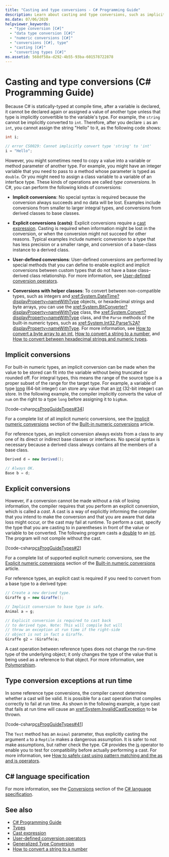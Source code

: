 ```yaml
---
title: "Casting and type conversions - C# Programming Guide"
description: Learn about casting and type conversions, such as implicit, explicit (casts), and user-defined conversions.
ms.date: 07/06/2020
helpviewer_keywords: 
  - "type conversion [C#]"
  - "data type conversion [C#]"
  - "numeric conversions [C#]"
  - "conversions [C#], type"
  - "casting [C#]"
  - "converting types [C#]"
ms.assetid: 568df58a-d292-4b55-93ba-601578722878
---
```


# Casting and type conversions (C# Programming Guide)

Because C# is statically-typed at compile time, after a variable is declared, it cannot be declared again or assigned a value of another type unless that type is implicitly convertible to the variable's type. For example, the `string` cannot be implicitly converted to `int`. Therefore, after you declare `i` as an `int`, you cannot assign the string "Hello" to it, as the following code shows:

```csharp
int i;

// error CS0029: Cannot implicitly convert type 'string' to 'int'
i = "Hello";
```

However, you might sometimes need to copy a value into a variable or method parameter of another type. For example, you might have an integer variable that you need to pass to a method whose parameter is typed as `double`. Or you might need to assign a class variable to a variable of an interface type. These kinds of operations are called *type conversions*. In C#, you can perform the following kinds of conversions:

- **Implicit conversions**: No special syntax is required because the conversion always succeeds and no data will be lost. Examples include conversions from smaller to larger integral types, and conversions from derived classes to base classes.

- **Explicit conversions (casts)**: Explicit conversions require a [cast expression](../../language-reference/operators/type-testing-and-cast.md#cast-expression). Casting is required when information might be lost in the conversion, or when the conversion might not succeed for other reasons. Typical examples include numeric conversion to a type that has less precision or a smaller range, and conversion of a base-class instance to a derived class.

- **User-defined conversions**: User-defined conversions are performed by special methods that you can define to enable explicit and implicit conversions between custom types that do not have a base class–derived class relationship. For more information, see [User-defined conversion operators](../../language-reference/operators/user-defined-conversion-operators.md).

- **Conversions with helper classes**: To convert between non-compatible types, such as integers and <xref:System.DateTime?displayProperty=nameWithType> objects, or hexadecimal strings and byte arrays, you can use the <xref:System.BitConverter?displayProperty=nameWithType> class, the <xref:System.Convert?displayProperty=nameWithType> class, and the `Parse` methods of the built-in numeric types, such as <xref:System.Int32.Parse%2A?displayProperty=nameWithType>. For more information, see [How to convert a byte array to an int](./how-to-convert-a-byte-array-to-an-int.md), [How to convert a string to a number](./how-to-convert-a-string-to-a-number.md), and [How to convert between hexadecimal strings and numeric types](./how-to-convert-between-hexadecimal-strings-and-numeric-types.md).

## Implicit conversions

For built-in numeric types, an implicit conversion can be made when the value to be stored can fit into the variable without being truncated or rounded off. For integral types, this means the range of the source type is a proper subset of the range for the target type. For example, a variable of type [long](../../language-reference/builtin-types/integral-numeric-types.md) (64-bit integer) can store any value that an [int](../../language-reference/builtin-types/integral-numeric-types.md) (32-bit integer) can store. In the following example, the compiler implicitly converts the value of `num` on the right to a type `long` before assigning it to `bigNum`.

[!code-csharp[csProgGuideTypes#34](~/samples/snippets/csharp/VS_Snippets_VBCSharp/CsProgGuideTypes/CS/Class1.cs#34)]

For a complete list of all implicit numeric conversions, see the [Implicit numeric conversions](../../language-reference/builtin-types/numeric-conversions.md#implicit-numeric-conversions) section of the [Built-in numeric conversions](../../language-reference/builtin-types/numeric-conversions.md) article.

For reference types, an implicit conversion always exists from a class to any one of its direct or indirect base classes or interfaces. No special syntax is necessary because a derived class always contains all the members of a base class.

```csharp
Derived d = new Derived();

// Always OK.
Base b = d;
```

## Explicit conversions

However, if a conversion cannot be made without a risk of losing information, the compiler requires that you perform an explicit conversion, which is called a *cast*. A cast is a way of explicitly informing the compiler that you intend to make the conversion and that you are aware that data loss might occur, or the cast may fail at runtime. To perform a cast, specify the type that you are casting to in parentheses in front of the value or variable to be converted. The following program casts a [double](../../language-reference/builtin-types/floating-point-numeric-types.md) to an [int](../../language-reference/builtin-types/integral-numeric-types.md). The program will not compile without the cast.

[!code-csharp[csProgGuideTypes#2](~/samples/snippets/csharp/VS_Snippets_VBCSharp/CsProgGuideTypes/CS/Class1.cs#2)]

For a complete list of supported explicit numeric conversions, see the [Explicit numeric conversions](../../language-reference/builtin-types/numeric-conversions.md#explicit-numeric-conversions) section of the [Built-in numeric conversions](../../language-reference/builtin-types/numeric-conversions.md) article.

For reference types, an explicit cast is required if you need to convert from a base type to a derived type:

```csharp
// Create a new derived type.
Giraffe g = new Giraffe();

// Implicit conversion to base type is safe.
Animal a = g;

// Explicit conversion is required to cast back
// to derived type. Note: This will compile but will
// throw an exception at run time if the right-side
// object is not in fact a Giraffe.
Giraffe g2 = (Giraffe)a;
```

A cast operation between reference types does not change the run-time type of the underlying object; it only changes the type of the value that is being used as a reference to that object. For more information, see [Polymorphism](../classes-and-structs/polymorphism.md).

## Type conversion exceptions at run time

In some reference type conversions, the compiler cannot determine whether a cast will be valid. It is possible for a cast operation that compiles correctly to fail at run time. As shown in the following example, a type cast that fails at run time will cause an <xref:System.InvalidCastException> to be thrown.

[!code-csharp[csProgGuideTypes#41](~/samples/snippets/csharp/VS_Snippets_VBCSharp/CsProgGuideTypes/CS/Class1.cs#41)]

The `Test` method has an `Animal` parameter, thus explicitly casting the argument `a` to a `Reptile` makes a dangerous assumption. It is safer to not make assumptions, but rather check the type. C# provides the [is](../../language-reference/operators/type-testing-and-cast.md#is-operator) operator to enable you to test for compatibility before actually performing a cast. For more information, see [How to safely cast using pattern matching and the as and is operators](../../how-to/safely-cast-using-pattern-matching-is-and-as-operators.md).

## C# language specification

For more information, see the [Conversions](~/_csharplang/spec/conversions.md) section of the [C# language specification](~/_csharplang/spec/introduction.md).

## See also

- [C# Programming Guide](../index.md)
- [Types](./index.md)
- [Cast expression](../../language-reference/operators/type-testing-and-cast.md#cast-expression)
- [User-defined conversion operators](../../language-reference/operators/user-defined-conversion-operators.md)
- [Generalized Type Conversion](/previous-versions/visualstudio/visual-studio-2013/yy580hbd(v=vs.120))
- [How to convert a string to a number](./how-to-convert-a-string-to-a-number.md)
